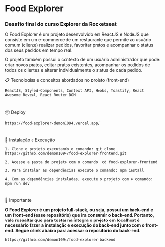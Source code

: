 # Food Explorer

### Desafio final do curso Explorer da Rocketseat

O Food Explorer é um projeto desenvolvido em ReactJS e NodeJS que consiste em um e-commerce de um restaurante que permite ao usuário comum (cliente) realizar pedidos, favoritar pratos e acompanhar o status dos seus pedidos em tempo real.

O projeto também possui o contexto de um usuário administrador que pode: criar novos pratos, editar pratos existentes, acompanhar os pedidos de todos os clientes e alterar individualmente o status de cada pedido.

📋 Tecnologias e conceitos abordados no projeto (front-end)
```
ReactJS, Styled-Components, Context API, Hooks, Toastify, React Awesome Reveal, React Router DOM
```
#
📦 Deploy
```
https://food-explorer-demon1094.vercel.app/
```
#
🔧 Instalação e Execução
```
1. Clone o projeto executando o comando: git clone https://github.com/demon1094/food-explorer-frontend.git
```
```
2. Acesse a pasta do projeto com o comando: cd food-explorer-frontend
```
```
3. Para instalar as dependências execute o comando: npm install
```
```
4. Com as dependências instaladas, execute o projeto com o comando: npm run dev
```
#
📌 Importante

**O Food Explorer é um projeto full-stack, ou seja, possui um back-end e um front-end (esse repositório) que ira consumir o back-end.
Portanto, vale ressaltar que para testar na íntegra o projeto em localhost é necessário fazer a instalação e execução do back-end junto 
com o front-end. Segue o link abaixo para acessar o repositório do back-end.**

```
https://github.com/demon1094/food-explorer-backend
```

